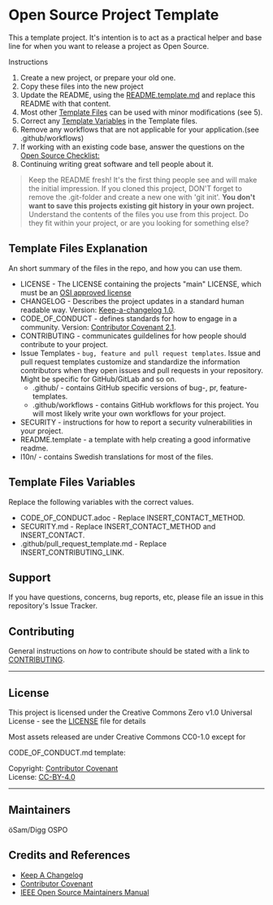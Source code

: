 # Open Source Project Template

This a template project. It's intention is to act as a practical helper and base line for when you want to release a project as Open Source.

Instructions

1. Create a new project, or prepare your old one.
2. Copy these files into the new project
3. Update the README, using the [README.template.md](README.template.md) and replace this README with that content.
4. Most other [Template Files](#template-files-explanation) can be used with minor modifications (see 5).
5. Correct any [Template Variables](#template-files-variables) in the Template files.
6. Remove any workflows that are not applicable for your application.(see .github/workflows)
6. If working with an existing code base, answer the questions on the [Open Source Checklist:](Open_Source_Checklist.md)
7. Continuing writing great software and tell people about it.

> Keep the README fresh! It's the first thing people see and will make the initial impression.
> If you cloned this project, DON'T forget to remove the .git-folder and create a new one with 'git init'. **You don't want to save this projects existing git history in your own project.**
> Understand the contents of the files you use from this project. Do they fit within your project, or are you looking for something else?

## Template Files Explanation

An short summary of the files in the repo, and how you can use them.

- LICENSE - The LICENSE containing the projects "main" LICENSE, which must be an [OSI approved license](https://en.wikipedia.org/wiki/Open_Source_Initiative)
- CHANGELOG - Describes the project updates in a standard human readable way. Version: [Keep-a-changelog 1.0](https://keepachangelog.com/en/1.0.0/).
- CODE_OF_CONDUCT - defines standards for how to engage in a community. Version: [Contributor Covenant 2.1](https://www.contributor-covenant.org).
- CONTRIBUTING - communicates guildelines for how people should contribute to your project.
- Issue Templates - `bug, feature and pull request templates`. Issue and pull request templates customize and standardize the information contributors when they open issues and pull requests in your repository. Might be specific for GitHub/GitLab and so on.
  - .github/ - contains GitHub specific versions of bug-, pr, feature-templates.
  - .github/workflows - contains GitHub workflows for this project. You will most likely write your own workflows for your project.
- SECURITY - instructions for how to report a security vulnerabilities in your project.
- README.template - a template with help creating a good informative readme.
- l10n/ - contains Swedish translations for most of the files.

## Template Files Variables

Replace the following variables with the correct values.

- CODE_OF_CONDUCT.adoc - Replace INSERT_CONTACT_METHOD.
- SECURITY.md - Replace INSERT_CONTACT_METHOD and INSERT_CONTACT.
- .github/pull_request_template.md - Replace INSERT_CONTRIBUTING_LINK.

## Support

If you have questions, concerns, bug reports, etc, please file an issue in this repository's Issue Tracker.

## Contributing

General instructions on _how_ to contribute should be stated with a link to [CONTRIBUTING](CONTRIBUTING.adoc).

---

## License

This project is licensed under the Creative Commons Zero v1.0 Universal License - see the [LICENSE](LICENSE) file for details

Most assets released are under Creative Commons CC0-1.0 except for

CODE_OF_CONDUCT.md template:

Copyright: [Contributor Covenant](https://www.contributor-covenant.org/)  
License: [CC-BY-4.0](https://creativecommons.org/licenses/by/4.0/)

---

## Maintainers

öSam/Digg OSPO

## Credits and References

- [Keep A Changelog](https://keepachangelog.com/)
- [Contributor Covenant](https://www.contributor-covenant.org/)
- [IEEE Open Source Maintainers Manual](https://opensource.ieee.org/community/manual/)
